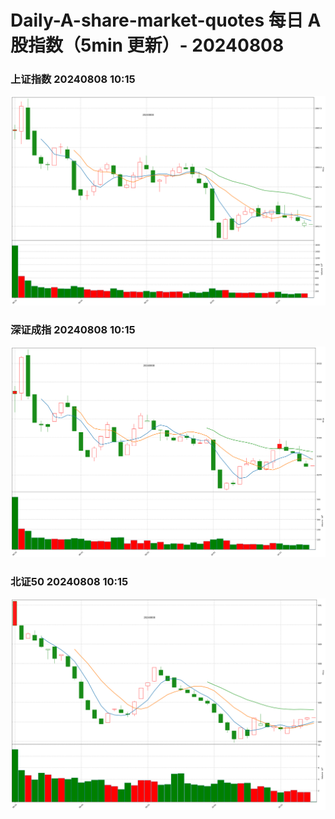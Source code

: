 
# Daily-A-share-market-quotes 每日 A 股指数（5min 更新）- 20240808

### 上证指数 20240808 10:15
![](./fig/2024/8/20240808-sh000001.png)

### 深证成指 20240808 10:15
![](./fig/2024/8/20240808-sz399001.png)

### 北证50 20240808 10:15
![](./fig/2024/8/20240808-bj899050.png)
